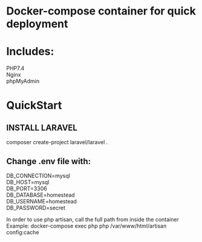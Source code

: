 # Docker-compose container for quick deployment

# Includes:
PHP7.4<br>
Nginx<br>
phpMyAdmin<br>

# QuickStart
## INSTALL LARAVEL
composer create-project laravel/laravel .

## Change .env file with:
DB_CONNECTION=mysql<br>
DB_HOST=mysql<br>
DB_PORT=3306<br>
DB_DATABASE=homestead<br>
DB_USERNAME=homestead<br>
DB_PASSWORD=secret<br>

In order to use php artisan, call the full path from inside the container
Example: 
docker-compose exec php php /var/www/html/artisan config:cache
